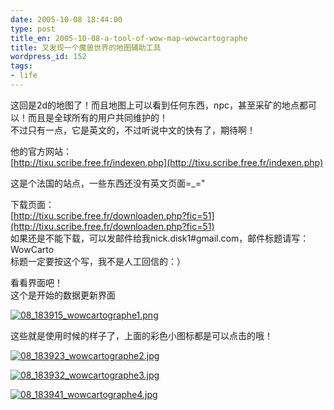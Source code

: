 ```yaml
---
date: 2005-10-08 18:44:00
type: post
title_en: 2005-10-08-a-tool-of-wow-map-wowcartographe
title: 又发现一个魔兽世界的地图辅助工具
wordpress_id: 152
tags:
- life
---
```


这回是2d的地图了！而且地图上可以看到任何东西，npc，甚至采矿的地点都可以！而且是全球所有的用户共同维护的！  
不过只有一点，它是英文的，不过听说中文的快有了，期待啊！  
  
他的官方网站：  
[http://tixu.scribe.free.fr/indexen.php](http://tixu.scribe.free.fr/indexen.php)  
  
这是个法国的站点，一些东西还没有英文页面=_="  
  
下载页面：  
[http://tixu.scribe.free.fr/downloaden.php?fic=51](http://tixu.scribe.free.fr/downloaden.php?fic=51)  
如果还是不能下载，可以发邮件给我nick.disk1#gmail.com，邮件标题请写：WowCarto  
标题一定要按这个写，我不是人工回信的：）  
  
看看界面吧！  
这个是开始的数据更新界面  

[](http://www.icbean.com/nickcheng/uploads/200510/08_183915_wowcartographe1.png)[![08_183915_wowcartographe1.png](http://nickcheng.com/wp-content/112904178453_tn.jpg)](http://nickcheng.com/wp-content/112904178453.png)
  
这些就是使用时候的样子了，上面的彩色小图标都是可以点击的哦！  

[](http://www.icbean.com/nickcheng/uploads/200510/08_183923_wowcartographe2.jpg)[![08_183923_wowcartographe2.jpg](http://nickcheng.com/wp-content/112904180446_tn.jpg)](http://nickcheng.com/wp-content/112904180446.jpg)

[](http://www.icbean.com/nickcheng/uploads/200510/08_183932_wowcartographe3.jpg)[![08_183932_wowcartographe3.jpg](http://nickcheng.com/wp-content/112904181517_tn.jpg)](http://nickcheng.com/wp-content/112904181517.jpg)

[](http://www.icbean.com/nickcheng/uploads/200510/08_183941_wowcartographe4.jpg)[![08_183941_wowcartographe4.jpg](http://nickcheng.com/wp-content/112904182284_tn.jpg)](http://nickcheng.com/wp-content/112904182284.jpg)

